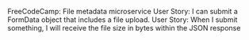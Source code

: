 FreeCodeCamp: File metadata microservice
    User Story: I can submit a FormData object that includes a file upload.
    User Story: When I submit something, I will receive the file size in bytes within the JSON response
